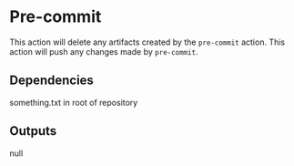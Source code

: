 # Pre-commit
This action will delete any artifacts created by the `pre-commit` action.
This action will push any changes made by `pre-commit`.

## Dependencies
something.txt in root of repository

## Outputs
null

